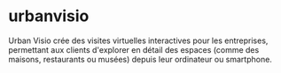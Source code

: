 # urbanvisio
Urban Visio crée des visites virtuelles interactives pour les entreprises, permettant aux clients d'explorer en détail des espaces (comme des maisons, restaurants ou musées) depuis leur ordinateur ou smartphone.

